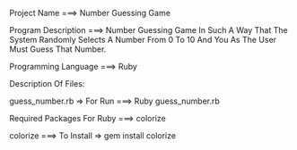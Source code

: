 Project Name ===> Number Guessing Game

Program Description ===> Number Guessing Game In Such A Way That The System Randomly Selects A Number From 0 To 10 And You As The User Must Guess That Number.

Programming Language ===> Ruby

Description Of Files:

guess_number.rb => For Run ===> Ruby guess_number.rb

Required Packages For Ruby ===> colorize

colorize ===> To Install => gem install colorize